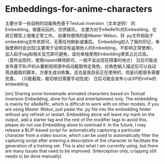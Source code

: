 # Embeddings-for-anime-characters
主要分享一些自制的动画角色基于Textual inversion（文本逆转） 的Embedding，做着玩玩的，仅供娱乐。
主要为对于e6e8e1fc的Embedding，在其它模型上很难正常工作。
如果你使用的是Master Webui，将 .py文件粘贴于embedding文件夹即可，无需任何刷新或重启。
Embedding刻入了我的印记，单独使用时会出现(主要用于证明没有盗用他人的Embedding，不影响正常使用)，加入起手tag和相关反咒即可避免，请勿单独使用Embedding使其占比过高。
（意外出现时，使用inpaint移除即可，一般不会出现在碍事的地方）
日后可能会发布基于BLIP的从番剧视频源中自动截取特定角色，对角色输入描述后可以自动筛选截取的脚本，方便生成训练集。这也是我目前正在使用的，但是问题很多需要完善。
（只能截取，裁切依旧需要手动完成）
日后可能会发布小众XP的nsfw的embedding

[en]
Sharing some homemade animated characters based on Textual inversion Embedding, done for fun and entertainment only.
The embedding is mainly for e6e8e1fc, which is difficult to work with on other models.
If you are using Master Webui, just paste the .py file into the embedding folder without any refresh or restart.
Embedding alone will leave my mark on the output, add a starter tag and the rest of the modifier tags to avoid this, please do not use Embedding alone to overload it.
In the future, I may release a BLIP-based script for automatically capturing a particular character from a video source, which can be used to automatically filter the capturing script after entering a description of the character to facilitate the generation of a training set. This is also what I am currently using, but there are many issues that need to be improved.
(Interception only, cropping still needs to be done manually)
